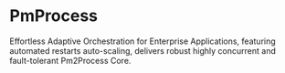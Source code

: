 # PmProcess
Effortless Adaptive Orchestration for Enterprise Applications, featuring automated restarts auto-scaling, delivers robust highly concurrent and fault-tolerant Pm2Process Core.
